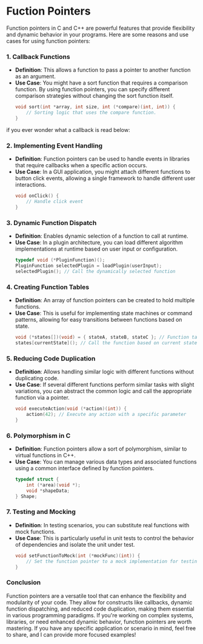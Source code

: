 # Fuction Pointers



Function pointers in C and C++ are powerful features that provide flexibility and dynamic behavior in your programs. Here are some reasons and use cases for using function pointers:

### 1. **Callback Functions**


   - **Definition**: This allows a function to pass a pointer to another function as an argument.
   - **Use Case**: You might have a sort function that requires a comparison function. By using function pointers, you can specify different comparison strategies without changing the sort function itself.
     ```c
     void sort(int *array, int size, int (*compare)(int, int)) {
         // Sorting logic that uses the compare function.
     }
     ```
if you ever wonder what a callback is read below:


### 2. **Implementing Event Handling**
   - **Definition**: Function pointers can be used to handle events in libraries that require callbacks when a specific action occurs.
   - **Use Case**: In a GUI application, you might attach different functions to button click events, allowing a single framework to handle different user interactions.
     ```c
     void onClick() {
         // Handle click event
     }
     ```

### 3. **Dynamic Function Dispatch**
   - **Definition**: Enables dynamic selection of a function to call at runtime.
   - **Use Case**: In a plugin architecture, you can load different algorithm implementations at runtime based on user input or configuration.
     ```c
     typedef void (*PluginFunction)();
     PluginFunction selectedPlugin = loadPlugin(userInput);
     selectedPlugin(); // Call the dynamically selected function
     ```

### 4. **Creating Function Tables**
   - **Definition**: An array of function pointers can be created to hold multiple functions.
   - **Use Case**: This is useful for implementing state machines or command patterns, allowing for easy transitions between functions based on state.
     ```c
     void (*states[])(void) = { stateA, stateB, stateC }; // Function table for states
     states[currentState](); // Call the function based on current state
     ```

### 5. **Reducing Code Duplication**
   - **Definition**: Allows handling similar logic with different functions without duplicating code.
   - **Use Case**: If several different functions perform similar tasks with slight variations, you can abstract the common logic and call the appropriate function via a pointer.
     ```c
     void executeAction(void (*action)(int)) {
         action(42); // Execute any action with a specific parameter
     }
     ```

### 6. **Polymorphism in C**
   - **Definition**: Function pointers allow a sort of polymorphism, similar to virtual functions in C++.
   - **Use Case**: You can manage various data types and associated functions using a common interface defined by function pointers.
     ```c
     typedef struct {
         int (*area)(void *);
         void *shapeData;
     } Shape;
     ```

### 7. **Testing and Mocking**
   - **Definition**: In testing scenarios, you can substitute real functions with mock functions.
   - **Use Case**: This is particularly useful in unit tests to control the behavior of dependencies and isolate the unit under test.
     ```c
     void setFunctionToMock(int (*mockFunc)(int)) {
         // Set the function pointer to a mock implementation for testing
     }
     ```

### Conclusion
Function pointers are a versatile tool that can enhance the flexibility and modularity of your code. They allow for constructs like callbacks, dynamic function dispatching, and reduced code duplication, making them essential in various programming paradigms. If you're working on complex systems, libraries, or need enhanced dynamic behavior, function pointers are worth mastering. If you have any specific application or scenario in mind, feel free to share, and I can provide more focused examples!
